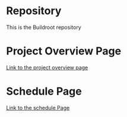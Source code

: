 # Repository

This is the Buildroot repository

# Project Overview Page

[Link to the project overview page](https://github.com/cu-ecen-aeld/final-project-yogesh-1303-app/wiki/Project-Overview)

# Schedule Page

[Link to the schedule Page](https://github.com/cu-ecen-aeld/final-project-yogesh-1303-app/wiki/Final-Project-Schedule-Page)
